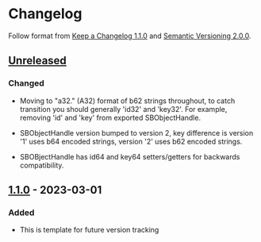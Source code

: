 # Changelog

Follow format from [Keep a Changelog 1.1.0](https://keepachangelog.com/en/1.1.0/) and [Semantic Versioning 2.0.0](https://semver.org/spec/v2.0.0.html).

## [Unreleased]

### Changed

- Moving to "a32." (A32) format of b62 strings throughout, to catch
  transition you should generally 'id32' and 'key32'. For example,
  removing 'id' and 'key' from exported SBObjectHandle.

- SBObjectHandle version bumped to version 2, key difference
  is version '1' uses b64 encoded strings, version '2' uses
  b62 encoded strings.

- SBOBjectHandle has id64 and key64 setters/getters for
  backwards compatibility.

## [1.1.0] - 2023-03-01

### Added

- This is template for future version tracking

[Unreleased]: https://github.com/384co/snackabra-jslib/compare/v0.6.5...development
[1.1.0]: https://github.com/384co/snackabra-jslib/compare/v1.0.1...v1.1.0
